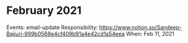 # February 2021

Events: email-update
Responsibility: https://www.notion.so/Sandeep-Bajjuri-999b0568e4cf409b91a4e42cd1a54eea
When: Feb 11, 2021